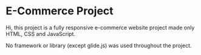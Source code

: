 # E-Commerce Project


Hi, this project is a fully responsive e-commerce website project made only HTML, CSS and JavaScript.

No framework or library (except glide.js) was used throughout the project.
